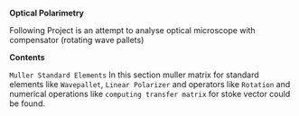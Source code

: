 **Optical Polarimetry**

Following  Project is an attempt to analyse optical microscope with 
compensator (rotating wave pallets)




**Contents**

`Muller Standard Elements`
In this section muller matrix for standard elements like `Wavepallet`,
`Linear Polarizer` and operators like `Rotation` and numerical operations
like `computing transfer matrix` for stoke vector could be found.